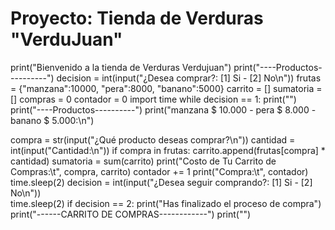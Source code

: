 # Proyecto: Tienda de Verduras "VerduJuan"

print("Bienvenido a la tienda de Verduras Verdujuan")
print("----Productos----------")
decision = int(input("¿Desea comprar?: [1] Si - [2] No\n"))
frutas = {"manzana":10000, "pera":8000, "banano":5000}
carrito = []
sumatoria = []
compras = 0
contador = 0
import time
while decision == 1: 
  print("")
  print("----Productos----------")
  print("manzana $ 10.000 - pera $ 8.000 - banano $ 5.000:\n")
  
  compra = str(input("¿Qué producto deseas comprar?\n"))
  cantidad = int(input("Cantidad:\n"))
  if compra in frutas:
    carrito.append(frutas[compra] * cantidad)
    sumatoria = sum(carrito)
    print("Costo de Tu Carrito de Compras:\t", compra, carrito)
    contador += 1
    print("Compra:\t", contador)
    time.sleep(2)
    decision = int(input("¿Desea seguir comprando?: [1] Si - [2] No\n"))   
    time.sleep(2)
    if decision == 2:
      print("Has finalizado el proceso de compra")
      print("------CARRITO DE COMPRAS------------")
      print("")
    

